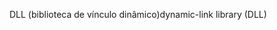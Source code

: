<span data-ttu-id="86bec-101">DLL (biblioteca de vínculo dinâmico)</span><span class="sxs-lookup"><span data-stu-id="86bec-101">dynamic-link library (DLL)</span></span>